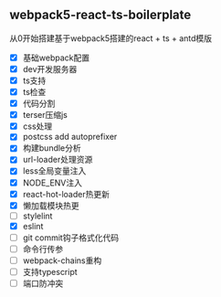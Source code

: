 ## webpack5-react-ts-boilerplate
从0开始搭建基于webpack5搭建的react + ts + antd模版

- [x] 基础webpack配置
- [x] dev开发服务器
- [x] ts支持
- [x] ts检查
- [x] 代码分割
- [x] terser压缩js
- [x] css处理
- [x] postcss add autoprefixer
- [x] 构建bundle分析
- [x] url-loader处理资源
- [x] less全局变量注入
- [x] NODE_ENV注入
- [x] react-hot-loader热更新
- [x] 懒加载模块热更
- [ ] stylelint
- [x] eslint
- [ ] git commit钩子格式化代码
- [ ] 命令行传参
- [ ] webpack-chains重构
- [ ] 支持typescript
- [ ] 端口防冲突

